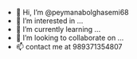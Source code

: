 - 👋 Hi, I’m @peymanabolghasemi68
- 👀 I’m interested in ...
- 🌱 I’m currently learning ...
- 💞️ I’m looking to collaborate on ...
- 📫 contact me at 989371354807

<!---
peymanabolghasemi68/peymanabolghasemi68 is a ✨ special ✨ repository because its `README.md` (this file) appears on your GitHub profile.
You can click the Preview link to take a look at your changes.
--->
